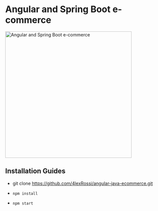 # Angular and Spring Boot e-commerce


[<img src="images/angular-spring-boot-grabber-thumbnail.png" alt="Angular and Spring Boot e-commerce"  width="400" />](https://bit.ly/2C3XMcs)

## Installation Guides

* git clone https://github.com/4lexRossi/angular-java-ecommerce.git

* `npm install`

* `npm start`
